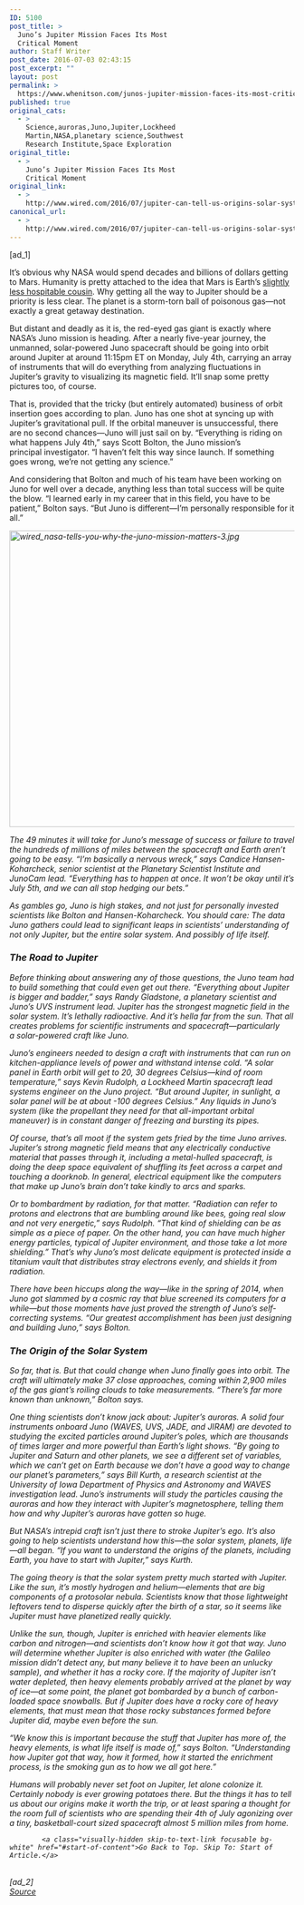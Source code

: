 ```yaml
---
ID: 5100
post_title: >
  Juno’s Jupiter Mission Faces Its Most
  Critical Moment
author: Staff Writer
post_date: 2016-07-03 02:43:15
post_excerpt: ""
layout: post
permalink: >
  https://www.whenitson.com/junos-jupiter-mission-faces-its-most-critical-moment/
published: true
original_cats:
  - >
    Science,auroras,Juno,Jupiter,Lockheed
    Martin,NASA,planetary science,Southwest
    Research Institute,Space Exploration
original_title:
  - >
    Juno’s Jupiter Mission Faces Its Most
    Critical Moment
original_link:
  - >
    http://www.wired.com/2016/07/jupiter-can-tell-us-origins-solar-system/
canonical_url:
  - >
    http://www.wired.com/2016/07/jupiter-can-tell-us-origins-solar-system/
---
```

 [ad_1]
<br><div id=""><p>It’s obvious why NASA would spend decades and billions of dollars getting to Mars. Humanity is pretty attached to the idea that Mars is Earth’s <a href="http://www.wired.com/2015/09/andy-weir-martian-how-to-live-on-mars/" target="_blank">slightly less hospitable cousin</a>. Why getting all the way to Jupiter should be a priority is less clear. The planet is a storm-torn ball of poisonous gas—not exactly a great getaway destination.</p>
<p>But distant and deadly as it is, the red-eyed gas giant is exactly where NASA’s Juno mission is heading. After a nearly five-year journey, the unmanned, solar-powered Juno spacecraft should be going into orbit around Jupiter at around 11:15pm ET on Monday, July 4th, carrying an array of instruments that will do everything from analyzing fluctuations in Jupiter’s gravity to visualizing its magnetic field. It’ll snap some pretty pictures too, of course.</p>
<p>That is, provided that the tricky (but entirely automated) business of orbit insertion goes according to plan. Juno has one shot at syncing up with Jupiter’s gravitational pull. If the orbital maneuver is unsuccessful, there are no second chances—Juno will just sail on by. “Everything is riding on what happens July 4th,” says Scott Bolton, the Juno mission’s principal investigator. “I haven’t felt this way since launch. If something goes wrong, we’re not getting any science.”</p>
<p>And considering that Bolton and much of his team have been working on Juno for well over a decade, anything less than total success will be quite the blow. “I learned early in my career that in this field, you have to be patient,” Bolton says. “But Juno is different—I’m personally responsible for it all.”</p>
<div class="cne-video-wrapper marg-t-50 marg-b-50"><div class="cne-video relative aspect-ratio-parent"><div class="aspect-ratio-content video-thumbnail relative poster-detected"><i aria-hidden="true" role="presentation" class="ui ui-med ui-play absolute opacity-8"/><img width="929" height="523" src="http://www.whenitson.com/wp-content/uploads/2016/07/Junos-Jupiter-Mission-Faces-Its-Most-Critical-Moment.jpg" class="attachment-929-523-full size-929-523-full wp-post-image" alt="wired_nasa-tells-you-why-the-juno-mission-matters-3.jpg"/></div></div></div>
<p>The 49 minutes it will take for Juno’s message of success or failure to travel the hundreds of millions of miles between the spacecraft and Earth aren’t going to be easy. “I’m basically a nervous wreck,” says Candice Hansen-Koharcheck, senior scientist at the Planetary Scientist Institute and JunoCam lead. “Everything has to happen at once. It won’t be okay until it’s July 5th, and we can all stop hedging our bets.”</p>
<p>As gambles go, Juno is high stakes, and not just for personally invested scientists like Bolton and Hansen-Koharcheck. You should care: The data Juno gathers could lead to significant leaps in scientists’ understanding of not only Jupiter, but the entire solar system. And possibly of life itself.</p>
<h3>The Road to Jupiter</h3>
<p>Before thinking about answering any of those questions, the Juno team had to build something that could even get out there. “Everything about Jupiter is bigger and badder,” says Randy Gladstone, a planetary scientist and Juno’s UVS instrument lead. Jupiter has the strongest magnetic field in the solar system. It’s lethally radioactive. And it’s hella far from the sun. That all creates problems for scientific instruments and spacecraft—particularly a solar-powered craft like Juno.</p>
<p>Juno’s engineers needed to design a craft with instruments that can run on kitchen-appliance levels of power and withstand intense cold. “A solar panel in Earth orbit will get to 20, 30 degrees Celsius—kind of room temperature,” says Kevin Rudolph, a Lockheed Martin spacecraft lead systems engineer on the Juno project. “But around Jupiter, in sunlight, a solar panel will be at about -100 degrees Celsius.” Any liquids in Juno’s system (like the propellant they need for that all-important orbital maneuver) is in constant danger of freezing and bursting its pipes.</p>
<p>Of course, that’s all moot if the system gets fried by the time Juno arrives. Jupiter’s strong magnetic field means that any electrically conductive material that passes through it, including a metal-hulled spacecraft, is doing the deep space equivalent of shuffling its feet across a carpet and touching a doorknob. In general, electrical equipment like the computers that make up Juno’s brain don’t take kindly to arcs and sparks.</p>
<p>Or to bombardment by radiation, for that matter. “Radiation can refer to protons and electrons that are bumbling around like bees, going real slow and not very energetic,” says Rudolph. “That kind of shielding can be as simple as a piece of paper. On the other hand, you can have much higher energy particles, typical of Jupiter environment, and those take a lot more shielding.” That’s why Juno’s most delicate equipment is protected inside a titanium vault that distributes stray electrons evenly, and shields it from radiation.</p>
<p>There have been hiccups along the way—like in the spring of 2014, when Juno got slammed by a cosmic ray that blue screened its computers for a while—but those moments have just proved the strength of Juno’s self-correcting systems. “Our greatest accomplishment has been just designing and building Juno,” says Bolton.</p>
<h3>The Origin of the Solar System</h3>
<p>So far, that is. But that could change when Juno finally goes into orbit. The craft will ultimately make 37 close approaches, coming within 2,900 miles of the gas giant’s roiling clouds to take measurements. “There’s far more known than unknown,” Bolton says.</p>
<p>One thing scientists don’t know jack about: Jupiter’s auroras. A solid four instruments onboard Juno (WAVES, UVS, JADE, and JIRAM) are devoted to studying the excited particles around Jupiter’s poles, which are thousands of times larger and more powerful than Earth’s light shows. “By going to Jupiter and Saturn and other planets, we see a different set of variables, which we can’t get on Earth because we don’t have a good way to change our planet’s parameters,” says Bill Kurth, a research scientist at the University of Iowa Department of Physics and Astronomy and WAVES investigation lead. Juno’s instruments will study the particles causing the auroras and how they interact with Jupiter’s magnetosphere, telling them how and why Jupiter’s auroras have gotten so huge.</p>
<p>But NASA’s intrepid craft isn’t just there to stroke Jupiter’s ego. It’s also going to help scientists understand how this—the solar system, planets, life—all began. “If you want to understand the origins of the planets, including Earth, you have to start with Jupiter,” says Kurth.</p>
<p>The going theory is that the solar system pretty much started with Jupiter. Like the sun, it’s mostly hydrogen and helium—elements that are big components of a protosolar nebula. S<span>cientists know that those lightweight leftovers tend to disperse quickly after the birth of a star, so it seems like Jupiter must have planetized really quickly.</span></p>
<p>Unlike the sun, though, Jupiter is enriched with heavier elements like carbon and nitrogen—and scientists don’t know how it got that way. Juno will determine whether Jupiter is also enriched with water (the Galileo mission didn’t detect any, but many believe it to have been an unlucky sample), and whether it has a rocky core. If the majority of Jupiter isn’t water depleted, then heavy elements probably arrived at the planet by way of ice—at some point, the planet got bombarded by a bunch of carbon-loaded space snowballs. But if Jupiter does have a rocky core of heavy elements, that must mean that those rocky substances formed before Jupiter did, maybe even before the sun.</p>
<p>“We know this is important because the stuff that Jupiter has more of, the heavy elements, is what life itself is made of,” says Bolton. “Understanding how Jupiter got that way, how it formed, how it started the enrichment process, is the smoking gun as to how we all got here.”</p>
<p>Humans will probably never set foot on Jupiter, let alone colonize it. Certainly nobody is ever growing potatoes there. But the things it has to tell us about our origins make it worth the trip, or at least sparing a thought for the room full of scientists who are spending their 4th of July agonizing over a tiny, basketball-court sized spacecraft almost 5 million miles from home.</p>

			<a class="visually-hidden skip-to-text-link focusable bg-white" href="#start-of-content">Go Back to Top. Skip To: Start of Article.</a>

			
</div>
<br>[ad_2]
<br><a href="http://www.wired.com/2016/07/jupiter-can-tell-us-origins-solar-system/">Source </a>